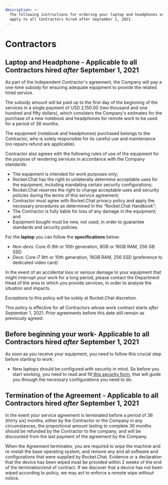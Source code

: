```yaml
---
description: >-
  The following instructions for ordering your laptop and headphones ordering
  apply to all Contractors hired after September 1, 2021.
---
```


# Contractors

## Laptop and Headphone - Applicable to all Contractors hired _after_ September 1, 2021

As part of the Independent Contractor's agreement, the Company will pay a one-time subsidy for ensuring adequate equipment to provide the related hired service.

The subsidy amount will be paid up to the first day of the beginning of the services in a single payment of USD 2,150.00 \(two thousand and one hundred and fifty dollars\), which considers the Company's estimates for the purchase of a new notebook and headphones for remote work to be used for a period of 36 months.

The equipment \(notebook and headphones\) purchased belongs to the Contractor, who is solely responsible for its careful use and maintenance \(no repairs refund are applicable\).

Contractor also agrees with the following rules of use of the equipment for the purpose of rendering services in accordance with the Company standards:

* The equipment is intended for work purposes only;
* Rocket.Chat has the right to unilaterally determine acceptable uses for the equipment, including mandating certain security configurations;
* Rocket.Chat reserves the right to change acceptable uses and security policies during the terms of this service agreement;
* Contractor must agree with Rocket.Chat privacy policy and apply the necessary procedures as determined in the “Rocket.Chat Handbook”;
* The Contractor is fully liable for loss of any damage in the equipment; and
* Equipment bought must be new, not used, in order to guarantee standards and security policies.

For the **laptop** you can follow the **specifications** below:

* _Non-devs:_ Core i5 9th or 10th generation, 8GB or 16GB RAM, 256 GB SSD
* _Devs:_ Core i7 9th or 10th generation, 16GB RAM, 256 SSD \(preference to dedicated video card\)

In the event of an accidental loss or serious damage to your equipment that might interrupt your work for a long period, please contact the Department Head of the area to which you provide services, in order to analyse the situation and impacts.

Exceptions to this policy will be solely at Rocket.Chat discretion.

This policy is effective for all Contractors whose work contract starts _after_ September 1, 2021.  Prior agreements before this date still remain as previously agreed.

## Before beginning your work- Applicable to all Contractors hired _after_ September 1, 2021

As soon as you receive your equipment, you need to follow this crucial step before starting to work:

* New laptops should be configured with security in mind. So before you start working, you need to read and fill[ this security form](https://docs.google.com/forms/d/e/1FAIpQLSffmdQUSHaE2WWX6UHo8BAqT6VM0ijBPxyWwJCkmgeRvSpvkA/viewform?usp=sf_link), that will guide you through the necessary configurations you need to do.

## Termination of the Agreement - Applicable to all Contractors hired _after_ September 1, 2021

In the event your service agreement is terminated before a period of 36 \(thirty six\) months, either by the Contractor or the Company in any circumstances, the proportional amount lasting to complete 36 months should be refunded by the Contractor to the company, and will be discounted from the last payment of the agreement by the Company.

When the Agreement terminates, you are required to wipe the machine and re-install the base operating system, and remove any and all software and configurations that were supplied by Rocket.Chat. Evidence or a declaration that the device has been wiped must be provided within 2 weeks of the end of the termination/end of contract. If we discover that a device has not been wiped according to policy, we may act to enforce a remote wipe without notice.  


